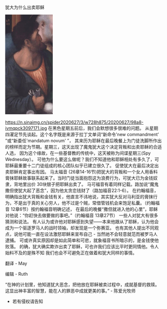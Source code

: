 犹大为什么出卖耶稣


![犹大为什么出卖耶稣](https://github.com/ywangnccu/ywang/blob/main/images/Judah.jpg)

https://n.sinaimg.cn/spider2020627/3/w728h875/20200627/98a8-ivmqpck3097171.jpg
在黑色星期五前后，我们会默想很多很难的问题。 从星期四濯足节先谈起。这个名字既是来源于拉丁文单词“新命令'new commandment' ”或“新委任'mandatum novum' ”，
其来历为耶稣在最后晚餐上为门徒洗脚所作出的榜样而定为节期。星期三，这天出现了魔鬼犹大这个决定背叛和出卖耶稣的合适人选，
因为这个缘故，在一些基督教的传统中，这天被称为间谍星期三(Spy Wednesday）。 可他为什么要这么做呢？我们不知道他和耶稣相处有多久了，可耶稣最重要十二门徒组成的核心团队似乎已建立很久了。
促使犹大在最后决定出卖耶稣肯定事出有因。 马太福音 (26章14-16节)把犹大的背叛和一个女人用香料膏抹耶稣故事联系起来了。当时门徒当面抱怨这为浪费行为，可犹大已为金钱奴隶，背地里出价 30块银子把耶稣出卖了。
马可福音有着同样记载。路加说“魔鬼撒但使犹大起了恶念”，因为他太贪恋钱财了（路加福音22:1-6）。
在约翰福音，明确指出犹大背叛和金钱有关，他直言不讳地说，其实犹大反对马利亚的膏抹行为，不是出于真的关心穷人，他不过是个贼，常借管钱机会来饱足私囊。（约翰福音 12章6节）按约翰福音明确记述，
在最后的晚餐“撒但就进入他的心里”，耶稣对他说：“你赶快去做要做的事吧。”（约翰福音 13章27节） 一些人对犹大有很多猜测和说法。
有人认为或许他对耶稣感到失望——本来他跟从了耶稣，认为他会成为一个驱逐罗马人的战时领袖，却发现是一个弥赛亚。 
也有其他人提出不同观点，说他可能一直在设法激怒耶稣来宣布自己 - 当然祂不会轻意就范而被罗马人逮捕。 可或许真实原因却是如此简单和可悲，就象福音书所暗示的，是金钱使他败落。 
的确，犹大确实欺诈出卖了耶稣，可也许我们应该比平时更同情他。令人始料不及的是殊不知 我们也会不可避免正在做着和犹大同样的事情。

翻译 - May

编辑 - Ruth 

 “在神的计划里，他知道犹大恶念，把他放在耶稣被卖过程中，成就基督的救赎。这显出神丰富的智慧，能在人的罪恶中成就更美的事。” - 陈爱光牧师

- 若有侵权请告知
